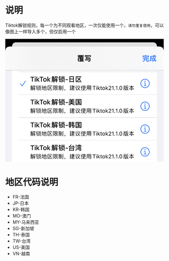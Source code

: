 说明
===
Tiktok解锁规则，每一个为不同观看地区，一次仅能使用一个，`请勿重复使用`，可以像图上一样导入多个，但仅启用一个

![](https://raw.githubusercontent.com/Infatuation-Fei/explain/main/Picture/Tiktok%E8%AF%B4%E6%98%8E.png)

地区代码说明
===
- FR-法国 
- JP-日本 
- KR-韩国 
- MO-澳门 
- MY-马来西亚 
- SG-新加坡 
- TH-泰国 
- TW-台湾 
- US-美国 
- VN-越南
